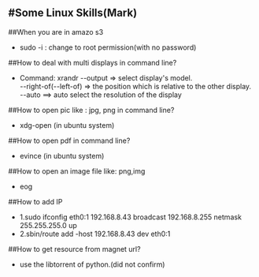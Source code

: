 #Some Linux Skills(Mark)
------------------------
##When you are in amazo s3
*	sudo -i : change to root permission(with no password)

##How to deal with multi displays in command line?
*	Command: xrandr --output => select display's model.<br>
--right-of(--left-of) => the position which is relative to the other display.<br>
--auto ==> auto select the resolution of the display

##How to open pic like : jpg, png in command line?
*	xdg-open (in ubuntu system)

##How to open pdf in command line?
*	evince (in ubuntu system)

##How to open an image file like: png,img
*	eog

##How to add IP
*	1.sudo ifconfig eth0:1 192.168.8.43 broadcast 192.168.8.255 netmask 255.255.255.0 up
*	2.sbin/route add -host 192.168.8.43 dev eth0:1

##How to get resource from magnet url?
*	use the libtorrent of python.(did not confirm)